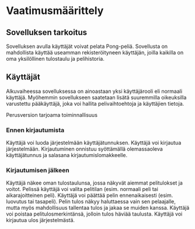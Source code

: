 # Vaatimusmäärittely

## Sovelluksen tarkoitus

Sovelluksen avulla käyttäjät voivat pelata Pong-peliä. Sovellusta on mahdollista käyttää useamman rekisteröityneen käyttäjän, joilla kaikilla on oma yksilöllinen tulostaulu ja pelihistoria.

## Käyttäjät
Alkuvaiheessa sovelluksessa on ainoastaan yksi käyttäjärooli eli normaali käyttäjä. Myöhemmin sovellukseen saatetaan lisätä suuremmilla oikeuksilla varustettu pääkäyttäjä, joka voi hallita pelivaihtoehtoja ja käyttäjien tietoja.

Perusversion tarjoama toiminnallisuus

### Ennen kirjautumista

Käyttäjä voi luoda järjestelmään käyttäjätunnuksen.
Käyttäjä voi kirjautua järjestelmään.
Kirjautuminen onnistuu syöttämällä olemassaoleva käyttäjätunnus ja salasana kirjautumislomakkeelle.

### Kirjautumisen jälkeen

Käyttäjä näkee oman tulostaulunsa, jossa näkyvät aiemmat pelitulokset ja voitot.
Pelissä käyttäjä voi valita pelitilan (esim. normaali peli tai aikarajoitteinen peli).
Käyttäjä voi päättää pelin ennenaikaisesti (esim. luovutus tai tasapeli).
Pelin tulos näkyy haluttaessa vain sen pelaajalle, mutta myös mahdollisuus tallentaa tulos ja jakaa se muiden kanssa.
Käyttäjä voi poistaa pelitulosmerkintänsä, jolloin tulos häviää taulusta.
Käyttäjä voi kirjautua ulos järjestelmästä.